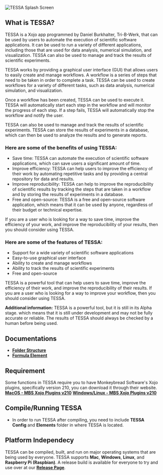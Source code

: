 ![TESSA Splash Screen](https://github.com/Erfinder-Philippines/TESSA/blob/master/Assets/splash.png)

## What is TESSA?
TESSA is a Xojo app programmed by Daniel Burkhalter, Tri-B-Werk, that can be used by users to automate the execution of scientific software applications. It can be used to run a variety of different applications, including those that are used for data analysis, numerical simulation, and visualization. TESSA can also be used to manage and track the results of scientific experiments.

TESSA works by providing a graphical user interface (GUI) that allows users to easily create and manage workflows. A workflow is a series of steps that need to be taken in order to complete a task. TESSA can be used to create workflows for a variety of different tasks, such as data analysis, numerical simulation, and visualization.

Once a workflow has been created, TESSA can be used to execute it. TESSA will automatically start each step in the workflow and will monitor the progress of each step. If a step fails, TESSA will automatically stop the workflow and notify the user.

TESSA can also be used to manage and track the results of scientific experiments. TESSA can store the results of experiments in a database, which can then be used to analyze the results and to generate reports.

### Here are some of the benefits of using TESSA:
-   Save time: TESSA can automate the execution of scientific software applications, which can save users a significant amount of time.
-   Improve efficiency: TESSA can help users to improve the efficiency of their work by automating repetitive tasks and by providing a central repository for data and results.
-   Improve reproducibility: TESSA can help to improve the reproducibility of scientific results by tracking the steps that are taken in a workflow and by storing the results of experiments in a database.
-   Free and open-source: TESSA is a free and open-source software application, which means that it can be used by anyone, regardless of their budget or technical expertise.

If you are a user who is looking for a way to save time, improve the efficiency of your work, and improve the reproducibility of your results, then you should consider using TESSA.

### Here are some of the features of TESSA:

-   Support for a wide variety of scientific software applications
-   Easy-to-use graphical user interface
-   Ability to create and manage workflows
-   Ability to track the results of scientific experiments
-   Free and open-source

TESSA is a powerful tool that can help users to save time, improve the efficiency of their work, and improve the reproducibility of their results. If you are a user who is looking for a way to improve your workflow, then you should consider using TESSA.

**Additional information:** TESSA is a powerful tool, but it is still in its Alpha stage. which means that it is still under development and may not be fully accurate or reliable. The results of TESSA should always be checked by a human before being used. 

## Documentations
- [**Folder Structure**](https://github.com/Erfinder-Philippines/TESSA/blob/master/Docs/FolderStructure.pdf)
- [**Formula Element**](https://github.com/Erfinder-Philippines/TESSA/blob/master/Docs/TESSA/FormulaElement-documentation.pdf)

## Requirement
 Some functions in TESSA require you to have Monkeybread Software's Xojo plugins, specifically version 210, you can download it through their website.
 [**MacOS - MBS Xojo Plugins v210**](https://www.monkeybreadsoftware.de/xojo/download/plugin/Archive/MBS-Xojo-Plugins21/MBS-Xojo-Plugins210.dmg)
 [**Windows/Linux - MBS Xojo Plugins v210**](https://www.monkeybreadsoftware.de/xojo/download/plugin/Archive/MBS-Xojo-Plugins21/MBS-Xojo-Plugins210.zip)

## Compile/Running TESSA
- In order to run TESSA after compiling, you need to include **TESSA Config** and **Elements** folder in where TESSA is located.

## Platform Independecy
TESSA can be compiled, built, and run on major operating systems that are being used by everyone. TESSA supports **Mac**, **Windows**, **Linux**, and **Raspberry Pi (Raspbian)**. A release build is available for everyone to try and use over at our [**Release Page**](https://github.com/Erfinder-Philippines/TESSA/releases).
